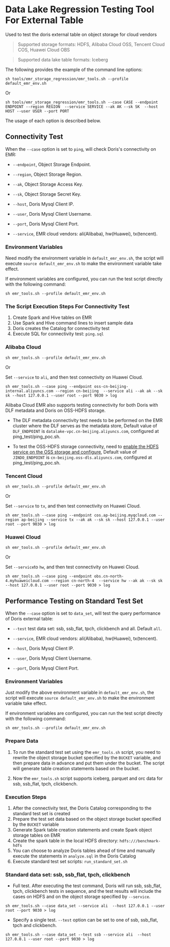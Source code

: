 <!-- 
Licensed to the Apache Software Foundation (ASF) under one
or more contributor license agreements.  See the NOTICE file
distributed with this work for additional information
regarding copyright ownership.  The ASF licenses this file
to you under the Apache License, Version 2.0 (the
"License"); you may not use this file except in compliance
with the License.  You may obtain a copy of the License at

  http://www.apache.org/licenses/LICENSE-2.0

Unless required by applicable law or agreed to in writing,
software distributed under the License is distributed on an
"AS IS" BASIS, WITHOUT WARRANTIES OR CONDITIONS OF ANY
KIND, either express or implied.  See the License for the
specific language governing permissions and limitations
under the License.
-->

#  Data Lake Regression Testing Tool For External Table

Used to test the doris external table on object storage for cloud vendors

> Supported storage formats: HDFS, Alibaba Cloud OSS, Tencent Cloud COS, Huawei Cloud OBS

> Supported data lake table formats: Iceberg

The following provides the example of the command line options:

```
sh tools/emr_storage_regression/emr_tools.sh --profile default_emr_env.sh
```

Or

```
sh tools/emr_storage_regression/emr_tools.sh --case CASE --endpoint ENDPOINT --region REGION  --service SERVICE --ak AK --sk SK  --host HOST --user USER --port PORT
```

The usage of each option is described below.

## Connectivity Test

When the `--case` option is set to `ping`, will check Doris's connectivity on EMR:

- `--endpoint`, Object Storage Endpoint.

- `--region`, Object Storage Region.

- `--ak`, Object Storage Access Key.

- `--sk`, Object Storage Secret Key.

- `--host`, Doris Mysql Client IP.

- `--user`, Doris Mysql Client Username.

- `--port`, Doris Mysql Client Port.

- `--service`, EMR cloud vendors: ali(Alibaba), hw(Huawei), tx(tencent).

### Environment Variables

Need modify the environment variable in `default_emr_env.sh`, the script will execute `source default_emr_env.sh` to make the environment variable take effect.

If environment variables are configured, you can run the test script directly with the following command:

```
sh emr_tools.sh --profile default_emr_env.sh
```

### The Script Execution Steps For Connectivity Test

1. Create Spark and Hive tables on EMR
2. Use Spark and Hive command lines to insert sample data
3. Doris creates the Catalog for connectivity test 
4. Execute SQL for connectivity test: `ping.sql`

### Alibaba Cloud

```
sh emr_tools.sh --profile default_emr_env.sh
```

Or

Set `--service` to `ali`, and then test connectivity on Huawei Cloud.

```
sh emr_tools.sh --case ping --endpoint oss-cn-beijing-internal.aliyuncs.com --region cn-beijing  --service ali --ak ak --sk sk --host 127.0.0.1 --user root --port 9030 > log
```

Alibaba Cloud EMR also supports testing connectivity for both Doris with DLF metadata and Doris on OSS-HDFS storage.

- The DLF metadata connectivity test needs to be performed on the EMR cluster where the DLF serves as the metadata store, Default value of `DLF_ENDPOINT` is `datalake-vpc.cn-beijing.aliyuncs.com`, configured at ping_test/ping_poc.sh.

- To test the OSS-HDFS storage connectivity, need to [enable the HDFS service on the OSS storage and configure](https://www.alibabacloud.com/help/en/e-mapreduce/latest/oss-hdfsnew), Default value of `JINDO_ENDPOINT` is `cn-beijing.oss-dls.aliyuncs.com`, configured at ping_test/ping_poc.sh.

### Tencent Cloud

```
sh emr_tools.sh --profile default_emr_env.sh
```

Or

Set `--service` to `tx`, and then test connectivity on Huawei Cloud.

```
sh emr_tools.sh --case ping --endpoint cos.ap-beijing.myqcloud.com --region ap-beijing --service tx --ak ak --sk sk --host 127.0.0.1 --user root --port 9030 > log
```

### Huawei Cloud

```
sh emr_tools.sh --profile default_emr_env.sh
```

Or

Set `--service`to `hw`, and then test connectivity on Huawei Cloud.

```
sh emr_tools.sh --case ping --endpoint obs.cn-north-4.myhuaweicloud.com --region cn-north-4  --service hw --ak ak --sk sk --host 127.0.0.1 --user root --port 9030 > log 
```

## Performance Testing on Standard Test Set

When the `--case` option is set to `data_set`, will test the query performance of Doris external table:

- `--test` test data set: ssb, ssb_flat, tpch, clickbench and all. Default `all`.

- `--service`, EMR cloud vendors: ali(Alibaba), hw(Huawei), tx(tencent).

- `--host`, Doris Mysql Client IP.

- `--user`, Doris Mysql Client Username.

- `--port`, Doris Mysql Client Port.

### Environment Variables

Just modify the above environment variable in `default_emr_env.sh`, the script will execute `source default_emr_env.sh` to make the environment variable take effect.

If environment variables are configured, you can run the test script directly with the following command:

```
sh emr_tools.sh --profile default_emr_env.sh
```

### Prepare Data

1. To run the standard test set using the `emr_tools.sh` script, you need to rewrite the object storage bucket specified by the `BUCKET` variable, and then prepare data in advance and put them under the bucket. The script will generate table creation statements based on the bucket.

2. Now the `emr_tools.sh` script supports iceberg, parquet and orc data for ssb, ssb_flat, tpch, clickbench.

### Execution Steps

1. After the connectivity test, the Doris Catalog corresponding to the standard test set is created
2. Prepare the test set data based on the object storage bucket specified by the `BUCKET` variable
3. Generate Spark table creation statements and create Spark object storage tables on EMR
4. Create the spark table in the local HDFS directory: `hdfs:///benchmark-hdfs`
5. You can choose to analyze Doris tables ahead of time and manually execute the statements in `analyze.sql` in the Doris Catalog
6. Execute standard test set scripts: `run_standard_set.sh`

### Standard data set: ssb, ssb_flat, tpch, clickbench

- Full test. After executing the test command, Doris will run ssb, ssb_flat, tpch, clickbench tests in sequence, and the test results will include the cases on HDFS and on the object storage specified by `--service`.

```
sh emr_tools.sh --case data_set --service ali  --host 127.0.0.1 --user root --port 9030 > log
```

- Specify a single test. `--test` option can be set to one of ssb, ssb_flat, tpch and clickbench.

```
sh emr_tools.sh --case data_set --test ssb --service ali  --host 127.0.0.1 --user root --port 9030 > log
```
